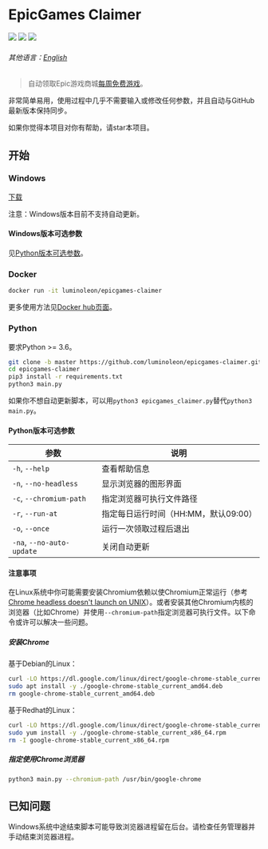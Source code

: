 # EpicGames Claimer

<!-- [START badges] -->

![](https://img.shields.io/badge/language-python-3572A5.svg) ![](https://img.shields.io/github/license/luminoleon/epicgames-claimer.svg) ![](https://img.shields.io/github/last-commit/luminoleon/epicgames-claimer.svg)

<!-- [END badges] -->

###### 其他语言：[English](../README.md)

> 自动领取Epic游戏商城[每周免费游戏](https://www.epicgames.com/store/free-games)。

非常简单易用，使用过程中几乎不需要输入或修改任何参数，并且自动与GitHub最新版本保持同步。

如果你觉得本项目对你有帮助，请star本项目。

## 开始

### Windows

[下载](https://github.com/luminoleon/epicgames-claimer/releases)

注意：Windows版本目前不支持自动更新。

#### Windows版本可选参数

见[Python版本可选参数](#Python版本可选参数)。

### Docker

``` bash
docker run -it luminoleon/epicgames-claimer
```

更多使用方法见[Docker hub页面](https://hub.docker.com/r/luminoleon/epicgames-claimer)。

### Python

要求Python >= 3.6。

``` bash
git clone -b master https://github.com/luminoleon/epicgames-claimer.git
cd epicgames-claimer
pip3 install -r requirements.txt
python3 main.py
```

如果你不想自动更新脚本，可以用`python3 epicgames_claimer.py`替代`python3 main.py`。

#### Python版本可选参数

| 参数                      | 说明                                 |
| ------------------------- | ----------------------------------- |
| `-h`, `--help`            | 查看帮助信息                         |
| `-n`, `--no-headless`     | 显示浏览器的图形界面                 |
| `-c`, `--chromium-path`   | 指定浏览器可执行文件路径             |
| `-r`, `--run-at`          | 指定每日运行时间（HH:MM，默认09:00） |
| `-o`, `--once`            | 运行一次领取过程后退出               |
| `-na`, `--no-auto-update` | 关闭自动更新                        |

#### 注意事项

在Linux系统中你可能需要安装Chromium依赖以使Chromium正常运行（参考[Chrome headless doesn't launch on UNIX](https://github.com/puppeteer/puppeteer/blob/main/docs/troubleshooting.md#chrome-headless-doesnt-launch-on-unix)）。或者安装其他Chromium内核的浏览器（比如Chrome）并使用`--chromium-path`指定浏览器可执行文件。以下命令或许可以解决一些问题。

##### 安装Chrome

基于Debian的Linux：

``` bash
curl -LO https://dl.google.com/linux/direct/google-chrome-stable_current_amd64.deb
sudo apt install -y ./google-chrome-stable_current_amd64.deb
rm google-chrome-stable_current_amd64.deb
```

基于Redhat的Linux：

``` bash
curl -LO https://dl.google.com/linux/direct/google-chrome-stable_current_x86_64.rpm
sudo yum install -y ./google-chrome-stable_current_x86_64.rpm
rm -I google-chrome-stable_current_x86_64.rpm
```

##### 指定使用Chrome浏览器

``` bash
python3 main.py --chromium-path /usr/bin/google-chrome
```

<!--## 进阶用法

你可以将`epicgames_claimer.py`作为模块导入自己的Python脚本中。

### 最简单用法

``` Python
from epicgames_claimer import epicgames_claimer

claimer = epicgames_claimer()
claimer.login(email, password)
claimer.claim()
claimer.close_browser()
```

### 多账号

``` Python
from epicgames_claimer import epicgames_claimer

claimer_1 = epicgames_claimer(data_dir="user_1")
claimer_1.login(email_1, password_1)
claimer_1.claim()
claimer_1.close_browser()

claimer_2 = epicgames_claimer(data_dir="user_2")
claimer_2.login(email_2, password_2)
claimer_2.claim()
claimer_2.close_browser()

...
```-->

## 已知问题

Windows系统中途结束脚本可能导致浏览器进程留在后台。请检查任务管理器并手动结束浏览器进程。
